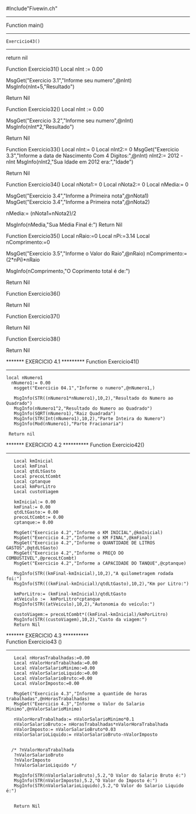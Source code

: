 #Include"Fivewin.ch"
*******************
Function main()
*******************   
	Exercicio43()
*******************
return nil

Function Exercicio31()
Local nInt := 0.00

MsgGet("Exercicio 3.1","Informe seu numero",@nInt)
MsgInfo(nInt+5,"Resultado")

Return Nil

Function Exercicio32()
Local nInt := 0.00

MsgGet("Exercicio 3.2","Informe seu numero",@nInt)
MsgInfo(nInt*2,"Resultado")

Return Nil

Function Exercicio33()
Local nInt:= 0
Local nInt2:= 0
MsgGet("Exercicio 3.3","Informe a data de Nascimento Com 4 Digitos:",@nInt)
nInt2:= 2012 - nInt
MsgInfo(nInt2,"Sua Idade em 2012 era:","Idade")

Return Nil

Function Exercicio34()
Local nNota1:= 0
Local nNota2:= 0
Local nMedia:= 0

MsgGet("Exercicio 3.4","Informe a Primeira nota",@nNota1)
MsgGet("Exercicio 3.4","Informe a Primeira nota",@nNota2)

nMedia:= (nNota1+nNota2)/2

MsgInfo(nMedia,"Sua Média Final é:")
Return Nil

Function Exercicio35()
Local nRaio:=0
Local nPi:=3.14
Local nComprimento:=0

MsgGet("Exercicio 3.5","Informe o Valor do Raio",@nRaio)
nComprimento:= (2*nPi)*nRaio

MsgInfo(nComprimento,"O Coprimento total é de:")



Return Nil

Function Exercicio36()

Return Nil

Function Exercicio37()

Return Nil

Function Exercicio38()

Return Nil

*******  EXERCICIO 4.1 *********
    Function Exercicio41()
********************************
    local nNumero1  
      nNumero1:= 0.00
       msgget("Exercicio 04.1","Informe o numero",@nNumero1,)

       MsgInfo(STR((nNumero1*nNumero1),10,2),"Resultado do Numero ao Quadrado")
       MsgInfo(nNumero1^2,"Resultado do Numero ao Quadrado")
       MsgInfo(SQRT(nNumero1),"Raiz Quadrada")
       MsgInfo(STR(Int(nNumero1),10,2),"Parte Inteira do Numero")
       MsgInfo(Mod(nNumero1),"Parte Fracionaria")

     Return nil 

******* EXERCICIO 4.2 **********
    Function Exercicio42()
********************************
       Local kmInicial           
       Local kmFinal          
       Local qtdLtGasto         
       Local precoLtCombt          
       Local cptanque
       Local kmPorLitro
       Local custoViagem

       kmInicial:= 0.00          
       kmFinal:= 0.00          
       qtdLtGasto:= 0.00          
       precoLtCombt:= 0.00          
       cptanque:= 0.00

       MsgGet("Exercicio 4.2","Informe o KM INICIAL",@kmInicial)          
       MsgGet("Exercicio 4.2","Informe o KM FINAL",@kmFinal)          
       MsgGet("Exercicio 4.2","Informe o QUANTIDADE DE LITROS GASTOS",@qtdLtGasto)          
       MsgGet("Exercicio 4.2","Informe o PREÇO DO COMBUSTIVEL",@precoLtCombt)          
       MsgGet("Exercicio 4.2","Informe a CAPACIDADE DO TANQUE",@cptanque)

       MsgInfo(STR((kmFinal-kmInicial),10,2),"A quilometragem rodada foi:")          
       MsgInfo(STR(((kmFinal-kmInicial)/qtdLtGasto),10,2),"Km por Litro:")

       kmPorLitro:= (kmFinal-kmInicial)/qtdLtGasto
       atVeiculo :=  kmPorLitro*cptanque
       MsgInfo(STR((atVeiculo),10,2),"Autonomia do veículo:")

       custoViagem:= precoLtCombt*((kmFinal-kmInicial)/kmPorLitro)
       MsgInfo(STR((custoViagem),10,2),"Custo da viagem:")
       Return Nil

       
       
       
******* EXERCICIO 4.3 **********       
       Function Exercicio43 ()
********************************
       Local nHorasTrabalhadas:=0.00
       Local nValorHoraTrabalhada:=0.00
       Local nValorSalarioMinimo:=0.00
       Local nValorSalarioLiquido:=0.00
       Local nValorSalarioBruto:=0.00
       Local nValorImposto:=0.00
       
       MsgGet("Exercicio 4.3","Informe a quantide de horas trabalhadas",@nHorasTrabalhadas)
       MsgGet("Exercicio 4.3","Informe o Valor do Salario Minimo",@nValorSalarioMinimo)
       
       nValorHoraTrabalhada:= nValorSalarioMinimo*0.1
       nValorSalarioBruto:= nHorasTrabalhadas*nValorHoraTrabalhada
       nValorImposto:= nValorSalarioBruto*0.03
       nValorSalarioLiquido:= nValorSalarioBruto-nValorImposto
       
       
      /* ?nValorHoraTrabalhada
       ?nValorSalarioBruto
       ?nValorImposto
       ?nValorSalarioLiquido */
       
       MsgInfo(STR(nValorSalarioBruto),5.2,"O Valor do Salario Bruto é:")
       MsgInfo(STR(nValorImposto),5.2,"O Valor do Imposto é:")
       MsgInfo(STR(nValorSalarioLiquido),5.2,"O Valor do Salario Liquido é:")  
       
       
       Return Nil
